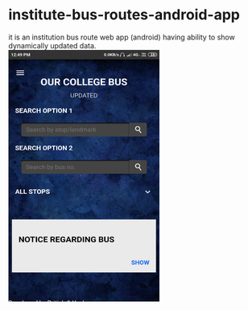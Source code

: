 # institute-bus-routes-android-app
it is an institution bus route web app (android) having ability to show dynamically updated data.  
<img src="/images/home.png" width="300" height="500" padding="50">

